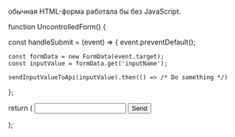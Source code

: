 обычная HTML-форма работала бы без JavaScript.<form>

function UncontrolledForm() {

  const handleSubmit = (event) => {
    event.preventDefault();

    const formData = new FormData(event.target);
    const inputValue = formData.get('inputName');

    sendInputValueToApi(inputValue).then(() => /* Do something */)  
  };

  return (
    <form onSubmit={handleSubmit}>
      <input type="text" name="inputName" />
      <button type="submit">Send</button>
    </form>
  );